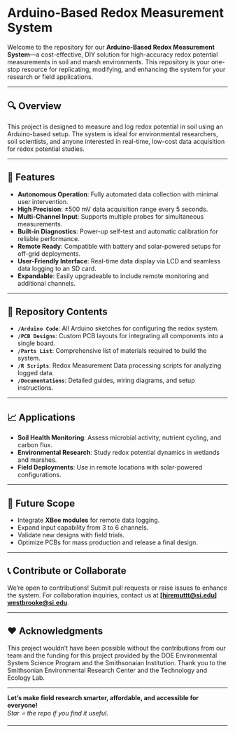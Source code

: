 # **Arduino-Based Redox Measurement System**

Welcome to the repository for our **Arduino-Based Redox Measurement System**—a cost-effective, DIY solution for high-accuracy redox potential measurements in soil and marsh environments. This repository is your one-stop resource for replicating, modifying, and enhancing the system for your research or field applications.

---

## **🔍 Overview**
This project is designed to measure and log redox potential in soil using an Arduino-based setup. The system is ideal for environmental researchers, soil scientists, and anyone interested in real-time, low-cost data acquisition for redox potential studies.

---

## **🚀 Features**
- **Autonomous Operation**: Fully automated data collection with minimal user intervention.
- **High Precision**: ±500 mV data acquisition range every 5 seconds.
- **Multi-Channel Input**: Supports multiple probes for simultaneous measurements.
- **Built-in Diagnostics**: Power-up self-test and automatic calibration for reliable performance.
- **Remote Ready**: Compatible with battery and solar-powered setups for off-grid deployments.
- **User-Friendly Interface**: Real-time data display via LCD and seamless data logging to an SD card.
- **Expandable**: Easily upgradeable to include remote monitoring and additional channels.

---

## **📁 Repository Contents**
- **`/Arduino Code`**: All Arduino sketches for configuring the redox system.
- **`/PCB Designs`**: Custom PCB layouts for integrating all components into a single board.
- **`/Parts List`**: Comprehensive list of materials required to build the system.
- **`/R Scripts`**: Redox Measurement Data processing scripts for analyzing logged data.
- **`/Documentations`**: Detailed guides, wiring diagrams, and setup instructions.

---

## **📈 Applications**
- **Soil Health Monitoring**: Assess microbial activity, nutrient cycling, and carbon flux.
- **Environmental Research**: Study redox potential dynamics in wetlands and marshes.
- **Field Deployments**: Use in remote locations with solar-powered configurations.

---

## **🎯 Future Scope**
- Integrate **XBee modules** for remote data logging.
- Expand input capability from 3 to 6 channels.
- Validate new designs with field trials.
- Optimize PCBs for mass production and release a final design.

---

## **📞 Contribute or Collaborate**
We’re open to contributions! Submit pull requests or raise issues to enhance the system. For collaboration inquiries, contact us at **[hiremuttt@si.edu] [westbrooke@si.edu](mailto:email@example.com)**.

---

## **❤️ Acknowledgments**
This project wouldn’t have been possible without the contributions from our team and the funding for this project provided by the DOE Environmental System Science Program and the Smithsonaian Institution. 
Thank you to the Smithsonian Environmental Research Center and the Technology and Ecology Lab. 

---

**Let’s make field research smarter, affordable, and accessible for everyone!**  
_Star ⭐ the repo if you find it useful._  

--- 
